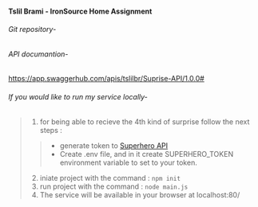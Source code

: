 #### Tslil Brami - IronSource Home Assignment

###### Git repository-


###### API documantion-
https://app.swaggerhub.com/apis/tslilbr/Suprise-API/1.0.0#

###### If you would like to run my service locally- 

>1. for being able to recieve the 4th kind of surprise follow the next steps : 
>> * generate token to [Superhero API](https://superheroapi.com/index.html.)
>> * Create .env file, and in it create SUPERHERO_TOKEN environment variable to set to your token.
>2. iniate project with the command : 
     ```npm init ```
>4. run project with the command : 
    ```node main.js ```
>5. The service will be available in your browser at localhost:80/

